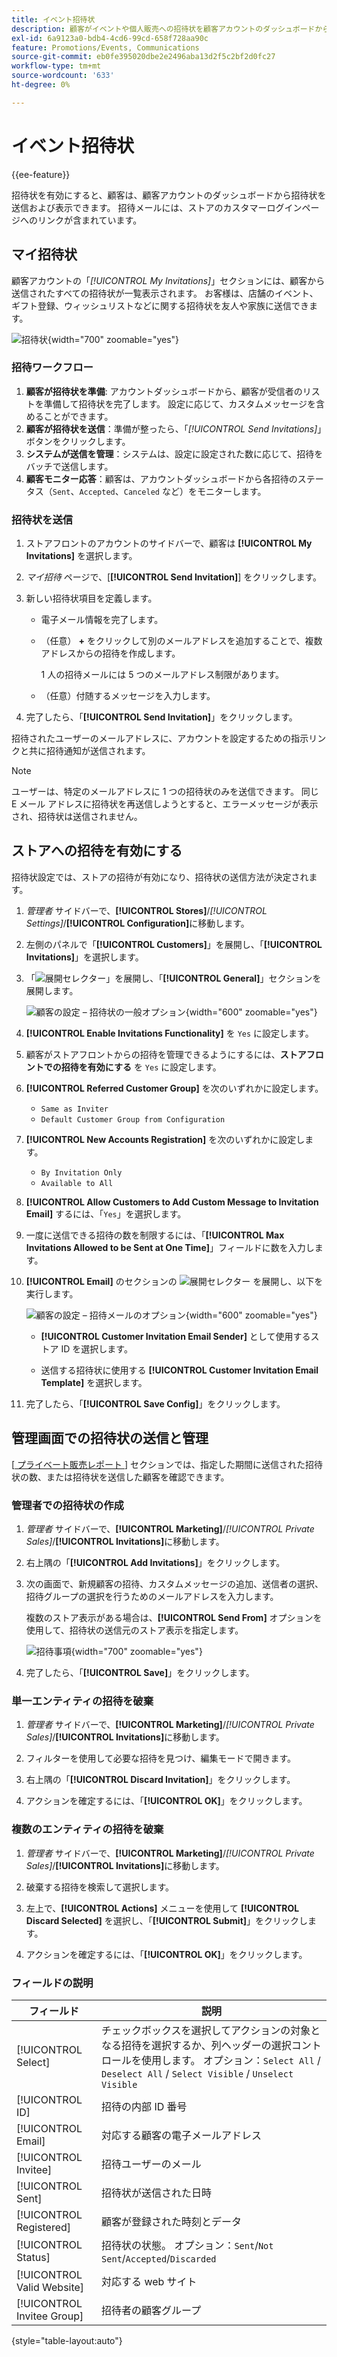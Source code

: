 ```yaml
---
title: イベント招待状
description: 顧客がイベントや個人販売への招待状を顧客アカウントのダッシュボードから送信および表示する方法について説明します。
exl-id: 6a9123a0-bdb4-4cd6-99cd-658f728aa90c
feature: Promotions/Events, Communications
source-git-commit: eb0fe395020dbe2e2496aba13d2f5c2bf2d0fc27
workflow-type: tm+mt
source-wordcount: '633'
ht-degree: 0%

---
```


# イベント招待状

{{ee-feature}}

招待状を有効にすると、顧客は、顧客アカウントのダッシュボードから招待状を送信および表示できます。 招待メールには、ストアのカスタマーログインページへのリンクが含まれています。

## マイ招待状

顧客アカウントの「_[!UICONTROL My Invitations]_」セクションには、顧客から送信されたすべての招待状が一覧表示されます。 お客様は、店舗のイベント、ギフト登録、ウィッシュリストなどに関する招待状を友人や家族に送信できます。

![ 招待状 ](./assets/account-dashboard-my-invitations.png){width="700" zoomable="yes"}

### 招待ワークフロー

1. **顧客が招待状を準備**: アカウントダッシュボードから、顧客が受信者のリストを準備して招待状を完了します。 設定に応じて、カスタムメッセージを含めることができます。
1. **顧客が招待状を送信**：準備が整ったら、「_[!UICONTROL Send Invitations]_」ボタンをクリックします。
1. **システムが送信を管理**：システムは、設定に設定された数に応じて、招待をバッチで送信します。
1. **顧客モニター応答**：顧客は、アカウントダッシュボードから各招待のステータス（`Sent`、`Accepted`、`Canceled` など）をモニターします。

### 招待状を送信

1. ストアフロントのアカウントのサイドバーで、顧客は **[!UICONTROL My Invitations]** を選択します。

1. _マイ招待_ ページで、[**[!UICONTROL Send Invitation]**] をクリックします。

1. 新しい招待状項目を定義します。

   - 電子メール情報を完了します。

   - （任意） **+** をクリックして別のメールアドレスを追加することで、複数アドレスからの招待を作成します。

     1 人の招待メールには 5 つのメールアドレス制限があります。

   - （任意）付随するメッセージを入力します。

1. 完了したら、「**[!UICONTROL Send Invitation]**」をクリックします。

招待されたユーザーのメールアドレスに、アカウントを設定するための指示リンクと共に招待通知が送信されます。

>[!NOTE]
>
>ユーザーは、特定のメールアドレスに 1 つの招待状のみを送信できます。 同じ E メール アドレスに招待状を再送信しようとすると、エラーメッセージが表示され、招待状は送信されません。

## ストアへの招待を有効にする

招待状設定では、ストアの招待が有効になり、招待状の送信方法が決定されます。

1. _管理者_ サイドバーで、**[!UICONTROL Stores]**/_[!UICONTROL Settings]_/**[!UICONTROL Configuration]**&#x200B;に移動します。

1. 左側のパネルで「**[!UICONTROL Customers]**」を展開し、「**[!UICONTROL Invitations]**」を選択します。

1. 「![ 展開セレクター ](../assets/icon-display-expand.png)」を展開し、「**[!UICONTROL General]**」セクションを展開します。

   ![ 顧客の設定 – 招待状の一般オプション ](../configuration-reference/customers/assets/invitations-general.png){width="600" zoomable="yes"}

1. **[!UICONTROL Enable Invitations Functionality]** を `Yes` に設定します。

1. 顧客がストアフロントからの招待を管理できるようにするには、**ストアフロントでの招待を有効にする** を `Yes` に設定します。

1. **[!UICONTROL Referred Customer Group]** を次のいずれかに設定します。

   - `Same as Inviter`
   - `Default Customer Group from Configuration`

1. **[!UICONTROL New Accounts Registration]** を次のいずれかに設定します。

   - `By Invitation Only`
   - `Available to All`

1. **[!UICONTROL Allow Customers to Add Custom Message to Invitation Email]** するには、「`Yes`」を選択します。

1. 一度に送信できる招待の数を制限するには、「**[!UICONTROL Max Invitations Allowed to be Sent at One Time]**」フィールドに数を入力します。

1. **[!UICONTROL Email]** のセクションの ![ 展開セレクター ](../assets/icon-display-expand.png) を展開し、以下を実行します。

   ![ 顧客の設定 – 招待メールのオプション ](../configuration-reference/customers/assets/invitations-email.png){width="600" zoomable="yes"}

   - **[!UICONTROL Customer Invitation Email Sender]** として使用するストア ID を選択します。

   - 送信する招待状に使用する **[!UICONTROL Customer Invitation Email Template]** を選択します。

1. 完了したら、「**[!UICONTROL Save Config]**」をクリックします。

## 管理画面での招待状の送信と管理

[[ プライベート販売レポート ](../getting-started/private-sales-reports.md)] セクションでは、指定した期間に送信された招待状の数、または招待状を送信した顧客を確認できます。

### 管理者での招待状の作成

1. _管理者_ サイドバーで、**[!UICONTROL Marketing]**/_[!UICONTROL Private Sales]_/**[!UICONTROL Invitations]**&#x200B;に移動します。

1. 右上隅の「**[!UICONTROL Add Invitations]**」をクリックします。

1. 次の画面で、新規顧客の招待、カスタムメッセージの追加、送信者の選択、招待グループの選択を行うためのメールアドレスを入力します。

   複数のストア表示がある場合は、**[!UICONTROL Send From]** オプションを使用して、招待状の送信元のストア表示を指定します。

   ![ 招待事項 ](./assets/create-invitation-page.png){width="700" zoomable="yes"}

1. 完了したら、「**[!UICONTROL Save]**」をクリックします。

### 単一エンティティの招待を破棄

1. _管理者_ サイドバーで、**[!UICONTROL Marketing]**/_[!UICONTROL Private Sales]_/**[!UICONTROL Invitations]**&#x200B;に移動します。

1. フィルターを使用して必要な招待を見つけ、編集モードで開きます。

1. 右上隅の「**[!UICONTROL Discard Invitation]**」をクリックします。

1. アクションを確定するには、「**[!UICONTROL OK]**」をクリックします。

### 複数のエンティティの招待を破棄

1. _管理者_ サイドバーで、**[!UICONTROL Marketing]**/_[!UICONTROL Private Sales]_/**[!UICONTROL Invitations]**&#x200B;に移動します。

1. 破棄する招待を検索して選択します。

1. 左上で、**[!UICONTROL Actions]** メニューを使用して **[!UICONTROL Discard Selected]** を選択し、「**[!UICONTROL Submit]**」をクリックします。

1. アクションを確定するには、「**[!UICONTROL OK]**」をクリックします。

### フィールドの説明

| フィールド | 説明 |
|--- |--- |
| [!UICONTROL Select] | チェックボックスを選択してアクションの対象となる招待を選択するか、列ヘッダーの選択コントロールを使用します。 オプション：`Select All` /` Deselect All` / `Select Visible` / `Unselect Visible` |
| [!UICONTROL ID] | 招待の内部 ID 番号 |
| [!UICONTROL Email] | 対応する顧客の電子メールアドレス |
| [!UICONTROL Invitee] | 招待ユーザーのメール |
| [!UICONTROL Sent] | 招待状が送信された日時 |
| [!UICONTROL Registered] | 顧客が登録された時刻とデータ |
| [!UICONTROL Status] | 招待状の状態。 オプション：`Sent`/`Not Sent`/`Accepted`/`Discarded` |
| [!UICONTROL Valid Website] | 対応する web サイト |
| [!UICONTROL Invitee Group] | 招待者の顧客グループ |

{style="table-layout:auto"}
